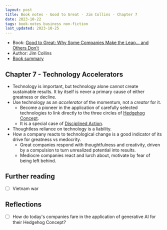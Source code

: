 ```yaml
---
layout: post
title: Book notes - Good to Great - Jim Collins - Chapter 7
date: 2023-10-22
tags: book-notes business non-fiction
last_updated: 2023-10-25
---
```


* Book: [Good to Great: Why Some Companies Make the Leap... and Others Don't](https://www.goodreads.com/en/book/show/76865)
* Author: Jim Collins
* [Book summary](/good-to-great)

## Chapter 7 - Technology Accelerators

* Technology is important, but technology alone cannot create sustainable results. It by itself is never a primary cause of either greatness or decline.
* Use technology as an *accelerator* of the momentum, not a *creator* for it.
  * Become a pioneer in the application of carefully selected technologies to link directly to the three circles of [Hedgehog Concept](/2023/10/22/good-to-great-ch5).
  * It is a special case of [Disciplined Action](/2023/10/24/good-to-great-ch6).
* Thoughtless reliance on technology is a liability.
* How a company reacts to technological change is a good indicator of its drive for greatness vs medocrity.
  * Great companies respond with thoughtfulness and creativity, driven by a compulsion to turn unrealized potential into results.
  * Mediocre companies react and lurch about, motivate by fear of being left behind.

## Further reading

- [ ] Vietnam war

## Reflections

- [ ] How do today's companies fare in the application of generative AI for their Hedgehog Concept?